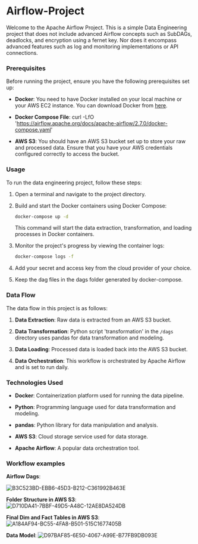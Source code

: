 # Airflow-Project

Welcome to the Apache Airflow Project. This is a simple Data Engineering project that does not include advanced Airflow concepts such as SubDAGs, deadlocks, and encryption using a fernet key. Nor does it encompass advanced features such as log and monitoring implementations or API connections.

### Prerequisites

Before running the project, ensure you have the following prerequisites set up:

- **Docker**: You need to have Docker installed on your local machine or your AWS EC2 instance. You can download Docker from [here](https://www.docker.com/get-started).

- **Docker Compose File**: curl -LfO 'https://airflow.apache.org/docs/apache-airflow/2.7.0/docker-compose.yaml'

- **AWS S3**: You should have an AWS S3 bucket set up to store your raw and processed data. Ensure that you have your AWS credentials configured correctly to access the bucket.

### Usage

To run the data engineering project, follow these steps:

1. Open a terminal and navigate to the project directory.

2. Build and start the Docker containers using Docker Compose:

   ```bash
   docker-compose up -d
   ```

   This command will start the data extraction, transformation, and loading processes in Docker containers.

3. Monitor the project's progress by viewing the container logs:

   ```bash
   docker-compose logs -f
   ```

4. Add your secret and access key from the cloud provider of your choice.

5. Keep the dag files in the dags folder generated by docker-compose.

### Data Flow

The data flow in this project is as follows:

1. **Data Extraction**: Raw data is extracted from an AWS S3 bucket.

2. **Data Transformation**: Python script 'transformation' in the `/dags` directory uses pandas for data transformation and modeling.

3. **Data Loading**: Processed data is loaded back into the AWS S3 bucket.

4. **Data Orchestration**: This workflow is orchestrated by Apache Airflow and is set to run daily.

### Technologies Used

- **Docker**: Containerization platform used for running the data pipeline.

- **Python**: Programming language used for data transformation and modeling.

- **pandas**: Python library for data manipulation and analysis.

- **AWS S3**: Cloud storage service used for data storage.
  
- **Apache Airflow**: A popular data orchestration tool.

### Workflow examples

**Airflow Dags**:

![B3C523BD-EBB6-45D3-B212-C361992B463E](https://github.com/LeonR92/Airflow-Project/assets/127194165/5a6814ce-d10b-4fc6-bbae-c2450dcd3100)

**Folder Structure in AWS S3**:
![D710DA41-7BBF-49D5-A48C-12AE8DA524DB](https://github.com/LeonR92/Airflow-Project/assets/127194165/53def5fe-1d63-486a-8a79-0c8d74769c1e)

**Final Dim and Fact Tables in AWS S3**:
![A184AF94-BC55-4FA8-B501-515C1677405B](https://github.com/LeonR92/Airflow-Project/assets/127194165/04d8a339-4183-4774-8a3e-3dd26cf1d87b)

**Data Model**:
![D97BAF85-6E50-4067-A99E-B77FB9DB093E](https://github.com/LeonR92/Airflow-Project/assets/127194165/d70dd655-4ffa-48a1-a507-43815b66dfec)







